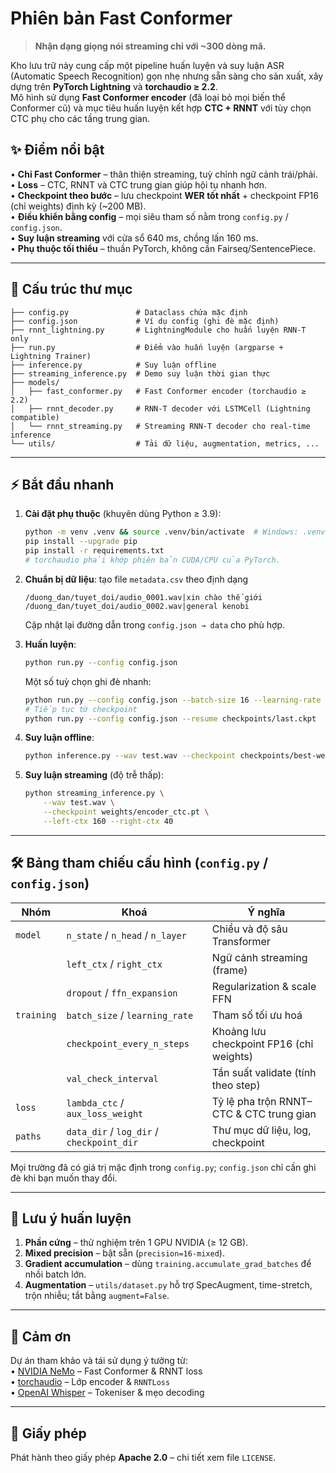 # Phiên bản Fast Conformer

> **Nhận dạng giọng nói streaming chỉ với ~300 dòng mã.**

Kho lưu trữ này cung cấp một pipeline huấn luyện và suy luận ASR (Automatic Speech Recognition) gọn nhẹ nhưng sẵn sàng cho sản xuất, xây dựng trên **PyTorch Lightning** và **torchaudio ≥ 2.2**.  
Mô hình sử dụng **Fast Conformer encoder** (đã loại bỏ mọi biến thể Conformer cũ) và mục tiêu huấn luyện kết hợp **CTC + RNNT** với tùy chọn CTC phụ cho các tầng trung gian.

## ✨ Điểm nổi bật

• **Chỉ Fast Conformer** – thân thiện streaming, tuỳ chỉnh ngữ cảnh trái/phải.  
• **Loss** – CTC, RNNT và CTC trung gian giúp hội tụ nhanh hơn.  
• **Checkpoint theo bước** – lưu checkpoint **WER tốt nhất** + checkpoint FP16 (chỉ weights) định kỳ (~200 MB).  
• **Điều khiển bằng config** – mọi siêu tham số nằm trong `config.py` / `config.json`.  
• **Suy luận streaming** với cửa sổ 640 ms, chồng lấn 160 ms.  
• **Phụ thuộc tối thiểu** – thuần PyTorch, không cần Fairseq/SentencePiece.

---

## 📂 Cấu trúc thư mục

```text
├── config.py               # Dataclass chứa mặc định
├── config.json             # Ví dụ config (ghi đè mặc định)
├── rnnt_lightning.py       # LightningModule cho huấn luyện RNN-T only
├── run.py                  # Điểm vào huấn luyện (argparse + Lightning Trainer)
├── inference.py            # Suy luận offline
├── streaming_inference.py  # Demo suy luận thời gian thực
├── models/
│   ├── fast_conformer.py   # Fast Conformer encoder (torchaudio ≥ 2.2)
│   ├── rnnt_decoder.py     # RNN-T decoder với LSTMCell (Lightning compatible)
│   └── rnnt_streaming.py   # Streaming RNN-T decoder cho real-time inference
└── utils/                  # Tải dữ liệu, augmentation, metrics, ...
```

---

## ⚡ Bắt đầu nhanh

1. **Cài đặt phụ thuộc** (khuyên dùng Python ≥ 3.9):

   ```bash
   python -m venv .venv && source .venv/bin/activate  # Windows: .venv\Scripts\activate
   pip install --upgrade pip
   pip install -r requirements.txt
   # torchaudio phải khớp phiên bản CUDA/CPU của PyTorch.
   ```

2. **Chuẩn bị dữ liệu**: tạo file `metadata.csv` theo định dạng

   ```text
   /duong_dan/tuyet_doi/audio_0001.wav|xin chào thế giới
   /duong_dan/tuyet_doi/audio_0002.wav|general kenobi
   ```

   Cập nhật lại đường dẫn trong `config.json → data` cho phù hợp.

3. **Huấn luyện**:

   ```bash
   python run.py --config config.json
   ```

   Một số tuỳ chọn ghi đè nhanh:

   ```bash
   python run.py --config config.json --batch-size 16 --learning-rate 2e-4
   # Tiếp tục từ checkpoint
   python run.py --config config.json --resume checkpoints/last.ckpt
   ```

4. **Suy luận offline**:

   ```bash
   python inference.py --wav test.wav --checkpoint checkpoints/best-wer.ckpt
   ```

5. **Suy luận streaming** (độ trễ thấp):

   ```bash
   python streaming_inference.py \
       --wav test.wav \
       --checkpoint weights/encoder_ctc.pt \
       --left-ctx 160 --right-ctx 40
   ```

---

## 🛠️ Bảng tham chiếu cấu hình (`config.py` / `config.json`)

| Nhóm         | Khoá                          | Ý nghĩa                                            |
|--------------|------------------------------|----------------------------------------------------|
| `model`      | `n_state` / `n_head` / `n_layer` | Chiều và độ sâu Transformer                       |
|              | `left_ctx` / `right_ctx`     | Ngữ cảnh streaming (frame)                         |
|              | `dropout` / `ffn_expansion`  | Regularization & scale FFN                         |
| `training`   | `batch_size` / `learning_rate` | Tham số tối ưu hoá                                |
|              | `checkpoint_every_n_steps`   | Khoảng lưu checkpoint FP16 (chỉ weights)           |
|              | `val_check_interval`         | Tần suất validate (tính theo step)                 |
| `loss`       | `lambda_ctc` / `aux_loss_weight` | Tỷ lệ pha trộn RNNT–CTC & CTC trung gian        |
| `paths`      | `data_dir` / `log_dir` / `checkpoint_dir` | Thư mục dữ liệu, log, checkpoint      |

Mọi trường đã có giá trị mặc định trong `config.py`; `config.json` chỉ cần ghi đè khi bạn muốn thay đổi.

---

## 📝 Lưu ý huấn luyện

1. **Phần cứng** – thử nghiệm trên 1 GPU NVIDIA (≥ 12 GB).  
2. **Mixed precision** – bật sẵn (`precision=16-mixed`).  
3. **Gradient accumulation** – dùng `training.accumulate_grad_batches` để nhồi batch lớn.  
4. **Augmentation** – `utils/dataset.py` hỗ trợ SpecAugment, time-stretch, trộn nhiễu; tắt bằng `augment=False`.

---

## 🤝 Cảm ơn

Dự án tham khảo và tái sử dụng ý tưởng từ:  
• [NVIDIA NeMo](https://github.com/NVIDIA/NeMo) – Fast Conformer & RNNT loss  
• [torchaudio](https://github.com/pytorch/audio) – Lớp encoder & `RNNTLoss`  
• [OpenAI Whisper](https://github.com/openai/whisper) – Tokeniser & mẹo decoding

---

## 📄 Giấy phép

Phát hành theo giấy phép **Apache 2.0** – chi tiết xem file `LICENSE`.
